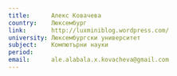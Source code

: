 ```yaml
---
title:      Алекс Ковачева
country:    Люксембург
link:       http://luxminiblog.wordpress.com/
university: Люксембургски университет
subject:    Компютърни науки
period:     
email:      ale.alabala.x.kovacheva@gmail.com 
---
```

